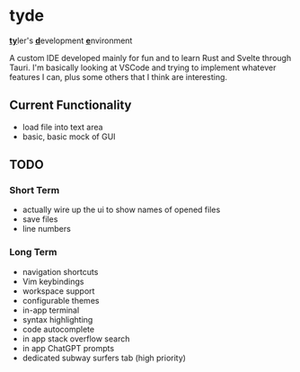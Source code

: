 # tyde 
<ins>**ty**</ins>ler's <ins>**d**</ins>evelopment <ins>**e**</ins>nvironment

A custom IDE developed mainly for fun and to learn Rust and Svelte through Tauri. I'm basically looking at VSCode and trying to implement whatever features I can, plus some others that I think are interesting.

## Current Functionality
- load file into text area
- basic, basic mock of GUI

## TODO

### Short Term
- actually wire up the ui to show names of opened files
- save files
- line numbers

### Long Term
- navigation shortcuts
- Vim keybindings
- workspace support
- configurable themes
- in-app terminal
- syntax highlighting
- code autocomplete
- in app stack overflow search
- in app ChatGPT prompts
- dedicated subway surfers tab (high priority)